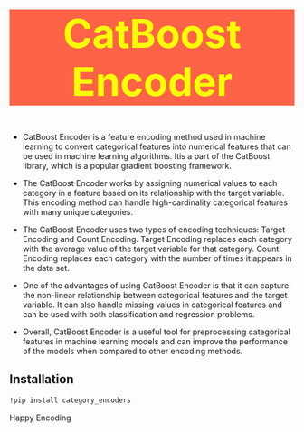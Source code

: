 <h1 style="color:yellow;background-color:tomato;text-align:center; font-size:500%" >CatBoost Encoder</h1>

- CatBoost Encoder is a feature encoding method used in machine learning to convert categorical features into numerical features that can be used in machine learning algorithms. Itis a part of the CatBoost library, which 
is a popular gradient boosting framework.

- The CatBoost Encoder works by assigning numerical values to each category in a feature based on its 
relationship with the target variable. This encoding method can handle high-cardinality categorical features 
with many unique categories.

- The CatBoost Encoder uses two types of encoding techniques: Target Encoding and Count Encoding. Target Encoding replaces each category with the average value of the target variable for that category. Count Encoding replaces each category with the number of times it appears in the data set.

- One of the advantages of using CatBoost Encoder is that it can capture the non-linear relationship between categorical features and the target variable. It can also handle missing values in categorical features and can be used with both classification and regression problems.

- Overall, CatBoost Encoder is a useful tool for preprocessing categorical features in machine learning models and can improve the performance of the models when compared to other encoding methods.



## Installation



```bash  
!pip install category_encoders
```

Happy Encoding
